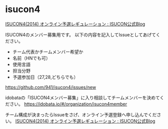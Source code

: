 isucon4
=======
<a href="http://isucon.net/archives/39979344.html">ISUCON4(2014) オンライン予選レギュレーション : ISUCON公式Blog</a>

ISUCON4のメンバー募集用です。
以下の内容を記入してIssueとしてあげてください。

- チーム代表かチームメンバー希望か
- 名前（HNでも可）
- 使用言語
- 担当分野
- 予選参加日（27,28,どちらでも）

https://github.com/941/isucon4/issues/new
 

idobataの「ISUCON4メンバー募集」に入り相談してチームメンバーを決めてください。
https://idobata.io/#/organization/isucon4member

チーム構成が決まったらIssueをさげ、オンライン予選登録へ申し込んでください。
<a href="http://isucon.net/archives/39979344.html">ISUCON4(2014) オンライン予選レギュレーション : ISUCON公式Blog</a>
